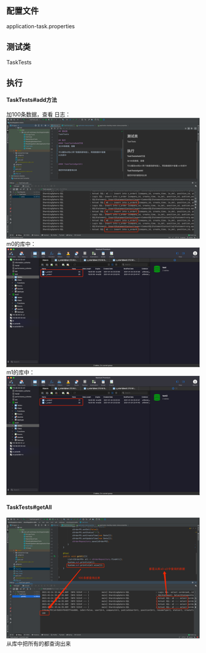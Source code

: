 ## 配置文件
application-task.properties

## 测试类
TaskTests

## 执行
#### TaskTests#add方法
加100条数据，查看
日志：
![img.png](img.png)
m0的库中：
![img_1.png](img_1.png)
m1的库中：
![img_2.png](img_2.png)
#### TaskTests#getAll
![img_3.png](img_3.png)
从库中把所有的都查询出来
